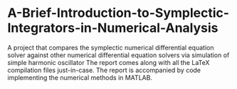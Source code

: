 # A-Brief-Introduction-to-Symplectic-Integrators-in-Numerical-Analysis
A project that compares the symplectic numerical differential equation solver against other numerical differential equation solvers via simulation of simple harmonic oscillator
The report comes along with all the LaTeX compilation files just-in-case. The report is accompanied by code implementing the numerical methods in MATLAB.
